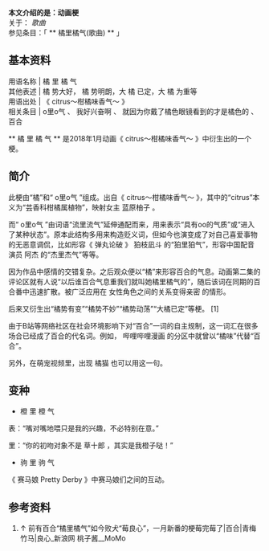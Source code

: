 **本文介绍的是：动画梗**  
关于： _歌曲_  
参见条目：「 ** 橘里橘气(歌曲)  ** 」

**基本资料**  
---  
用语名称  |  橘  里  橘  气   
其他表述  |  橘  势大好，  橘  势明朗，大  橘  已定，大  橘  为重等   
用语出处  |  《  citrus～柑橘味香气～  》   
相关条目  |  o里o气  、  我好兴奋啊  、  就因为你戴了橘色眼镜看到的才是橘色的  、  百合   
  
** 橘  里  橘  气 ** 是2018年1月动画《  citrus～柑橘味香气～  》中衍生出的一个梗。

##  简介

此梗由“橘”和“  o里o气  ”组成。出自《  citrus～柑橘味香气～  》，其中的“citrus”本义为“芸香科柑橘属植物”，映射女主  蓝原柚子
。

而“  o里o气
”由词语“流里流气”延伸通配而来，用来表示“具有oo的气质”或“进入了某种状态”。原本此结构多用来构造贬义词，但如今也演变成了对自己喜爱事物的无恶意调侃，比如形容《
弹丸论破  》  狛枝凪斗  的“狛里狛气”，形容中国配音演员  阿杰  的“杰里杰气”等等。

因为作品中感情的交错复杂。之后观众便以“橘”来形容百合的气息。动画第二集的评论区就有人说“以后谁百合气息重我们就叫她橘里橘气的”，随后该词在同期的百合番中迅速扩散。被广泛应用在
女性角色之间的关系变得亲密  的情形。

后来又衍生出“橘势有变”“橘势不妙”“橘势动荡”“大橘已定”等梗。  [1]

由于B站等网络社区在社会环境影响下对“百合”一词的自主规制，这一词汇在很多场合已经成了百合的代名词。例如，  哔哩哔哩漫画
的分区中就曾以“橘味”代替“百合”。

另外，在萌宠视频里，出现  橘猫  也可以用这一句。

##  变种

  * 橙  里  橙  气 

表：“嘴对嘴地喂只是我的兴趣，不必特别在意。”

里：“你的初吻对象不是  草十郎  ，其实是我橙子哒！”

  * 驹  里  驹  气 

《  赛马娘 Pretty Derby  》中赛马娘们之间的互动。

##  参考资料

  1. ↑  前有百合“橘里橘气”如今败犬“莓良心”，一月新番的梗莓完莓了|百合|青梅竹马|良心_新浪网  桃子酱__MoMo 

